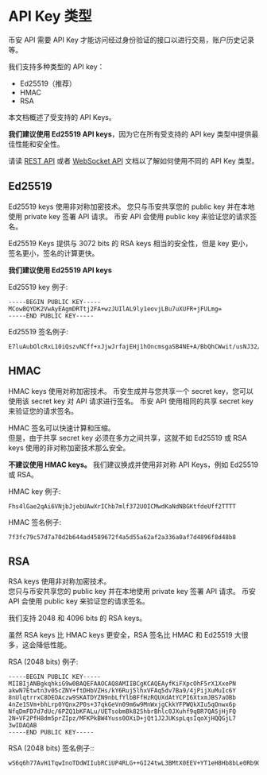 # API Key 类型

币安 API 需要 API Key 才能访问经过身份验证的接口以进行交易，账户历史记录等。

我们支持多种类型的 API key：

- Ed25519（推荐）
- HMAC
- RSA

本文档概述了受支持的 API Keys。

**我们建议使用 Ed25519 API keys**，因为它在所有受支持的 API key 类型中提供最佳性能和安全性。

请读 [REST API](../rest-api_CN.md#需要签名的接口-trade-与-user_data) 或者 [WebSocket API](../web-socket-api_CN.md#请求鉴权类型) 文档以了解如何使用不同的 API Key 类型。

## Ed25519 

Ed25519 keys 使用非对称加密技术。
您只与币安共享您的 public key 并在本地使用 private key 签署 API 请求。
币安 API 会使用 public key 来验证您的请求签名。

Ed25519 Keys 提供与 3072 bits 的 RSA keys 相当的安全性，但是 key 更小，签名更小，签名的计算更快。

**我们建议使用 Ed25519 API keys**

Ed25519 key 例子:

```
-----BEGIN PUBLIC KEY-----
MCowBQYDK2VwAyEAgmDRTtj2FA+wzJUIlAL9ly1eovjLBu7uXUFR+jFULmg=
-----END PUBLIC KEY-----
```

Ed25519 签名例子:

```
E7luAubOlcRxL10iQszvNCff+xJjwJrfajEHj1hOncmsgaSB4NE+A/BbQhCWwit/usNJ32/LeTwDYPoA7Qz4BA==
```

## HMAC

HMAC keys 使用对称加密技术。
币安生成并与您共享一个 secret key，您可以使用该 secret key 对 API 请求进行签名。
币安 API 使用相同的共享 secret key 来验证您的请求签名。

HMAC 签名可以快速计算和压缩。<br>
但是，由于共享 secret key 必须在多方之间共享，这就不如 Ed25519 或 RSA keys 使用的非对称加密技术那么安全。

**不建议使用 HMAC keys。** 我们建议换成并使用非对称 API Keys，例如 Ed25519 或 RSA。

HMAC key 例子:

```
Fhs4lGae2qAi6VNjbJjebUAwXrIChb7mlf372UOICMwdKaNdNBGKtfdeUff2TTTT
```

HMAC 签名例子:

```
7f3fc79c57d7a70d2b644ad4589672f4a5d55a62af2a336a0af7d4896f8d48b8
```

## RSA

RSA keys 使用非对称加密技术。 <br>
您只与币安共享您的 public key 并在本地使用 private key 签署 API 请求。
币安 API 会使用 public key 来验证您的请求签名。

我们支持 2048 和 4096 bits 的 RSA keys。

虽然 RSA keys 比 HMAC keys 更安全，RSA 签名比 HMAC 和 Ed25519 大很多，这会降低性能。

RSA (2048 bits) 例子:

```
-----BEGIN PUBLIC KEY-----
MIIBIjANBgkqhkiG9w0BAQEFAAOCAQ8AMIIBCgKCAQEAyfKiFXpcOhF5rX1XxePN
akwN7Etwtn3v05cZNY+ftDHbVZHs/kY6Ruj5lhxVFAq5dv7Ba9/4jPijXuMuIc6Y
8nUlqtrrxC8DEOAczw9SKATDYZN9nbLfYlbBFfHzRQUXdAtYCPI6XtxmJBS7aOBb
4nZe1SVm+bhLrp0YQnx2P0s+37qkGeVn09m6w9MnWxjgCkkYFPWQkXIu5qOnwx6p
NfqDmFD7d7dUc/6PZQ1bKFALu/UETsobmBk82ShbrBhlc0JXuhf9qBR7QASjHjFQ
2N+VF2PfH8dm5prZIpz/MFKPkBW4Yuss0OXiD+jQt1J2JUKspLqsIqoXjHQQGjL7
3wIDAQAB
-----END PUBLIC KEY-----
```

RSA (2048 bits) 签名例子::

```
wS6q6h77AvH1TqwInoTDdWIIubRCiUP4RLG++GI24twL3BMtX0EEV+YT1eH8Hb8bLe0Rb9OhOHbt1CC3aurzoCTgZvhNek47mg+Bpu8fwQ7eRkXEiWBx5C8BNN73JwnnkZw4UzYvqiwAs162jToV8AL0eN043KJ3MEKCy3C6nyeYOFSg+1Cp637KtAZk3z7aHknSu7/PXSPuwMIpBgFctf8YKGZFAVRbgwlcgUDhXyaGts6OFePGy0jkZKJHawb/w5hoatatsfVmVC4hZ8fsfystQ9k5DNjTm7ROApWaXy9BsfAYcj13O424mqlpkKG4EGnIjOIWB/pRDDQEm2O/xg==
```

